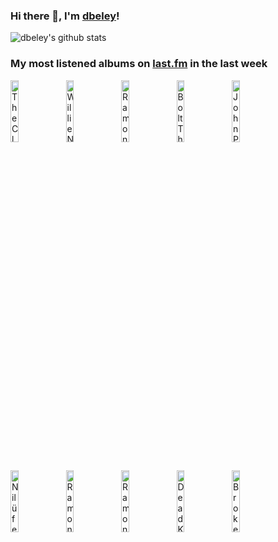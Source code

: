 ### Hi there 👋, I'm [dbeley](https://dbeley.ovh/en)!

![dbeley's github stats](https://github-readme-stats.vercel.app/api?username=dbeley)

### My most listened albums on [last.fm](https://www.last.fm/user/d_beley) in the last week

[<img src='https://lastfm.freetls.fastly.net/i/u/300x300/680af088e127e474fc536a5cfad36f3e.jpg' width='16%' height='16%' alt='The Clash - London Calling'>](https://www.last.fm/music/the%2bclash/london%2bcalling)&nbsp;
[<img src='https://lastfm.freetls.fastly.net/i/u/300x300/e519028471154fde5255accbb4e9e59d.jpg' width='16%' height='16%' alt='Willie Nelson - Red Headed Stranger'>](https://www.last.fm/music/willie%2bnelson/red%2bheaded%2bstranger)&nbsp;
[<img src='https://lastfm.freetls.fastly.net/i/u/300x300/32b61b03e34a4e8a91d3bb0dea72a5b4.png' width='16%' height='16%' alt='Ramones - Ramones'>](https://www.last.fm/music/ramones/ramones)&nbsp;
[<img src='https://lastfm.freetls.fastly.net/i/u/300x300/a819f886c167076136f979af18bb4fda.jpg' width='16%' height='16%' alt='Bolt Thrower - Those Once Loyal'>](https://www.last.fm/music/bolt%2bthrower/those%2bonce%2bloyal)&nbsp;
[<img src='https://lastfm.freetls.fastly.net/i/u/300x300/f3dabb60279862c44fce1ab4f08ea985.jpg' width='16%' height='16%' alt='John Prine - John Prine'>](https://www.last.fm/music/john%2bprine/john%2bprine)&nbsp;
<br>
[<img src='https://lastfm.freetls.fastly.net/i/u/300x300/6c995a96166bd8cf25d80f2e7f918291.jpg' width='16%' height='16%' alt='Nilüfer Yanya - Miss Universe'>](https://www.last.fm/music/nil%25c3%25bcfer%2byanya/miss%2buniverse)&nbsp;
[<img src='https://lastfm.freetls.fastly.net/i/u/300x300/b4acf9086c7144edc46928022de21d92.jpg' width='16%' height='16%' alt='Ramones - Rocket to Russia'>](https://www.last.fm/music/ramones/rocket%2bto%2brussia)&nbsp;
[<img src='https://lastfm.freetls.fastly.net/i/u/300x300/14dd83c92e4b4702c733896c76377159.png' width='16%' height='16%' alt='Ramones - Leave Home'>](https://www.last.fm/music/ramones/leave%2bhome)&nbsp;
[<img src='https://lastfm.freetls.fastly.net/i/u/300x300/89327a3809f40598d468347943da054d.png' width='16%' height='16%' alt='Dead Kennedys - Fresh Fruit for Rotting Vegetables'>](https://www.last.fm/music/dead%2bkennedys/fresh%2bfruit%2bfor%2brotting%2bvegetables)&nbsp;
[<img src='https://lastfm.freetls.fastly.net/i/u/300x300/77e844f9db7f4edfb0bbf9e724495803.png' width='16%' height='16%' alt='Broken Social Scene - You Forgot It In People'>](https://www.last.fm/music/broken%2bsocial%2bscene/you%2bforgot%2bit%2bin%2bpeople)&nbsp;
<br>
